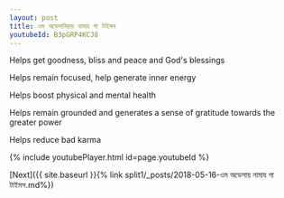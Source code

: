 ```yaml
---
layout: post
title: ওম অভেদানিয়ায় নামায গা টাইমস
youtubeId: B3pGRP4KCJ8
---
```

 
 
Helps get goodness, bliss and peace and God's blessings
 
Helps remain focused, help generate inner energy 
 
Helps boost physical and mental health 
 
Helps remain grounded and generates a sense of gratitude towards the greater power 
 
Helps reduce bad karma
 
 
 
 


{% include youtubePlayer.html id=page.youtubeId %}
 
[Next]({{ site.baseurl }}{% link  split1/_posts/2018-05-16-ওম অডেসায় নামায গা টাইমস.md%})
 
